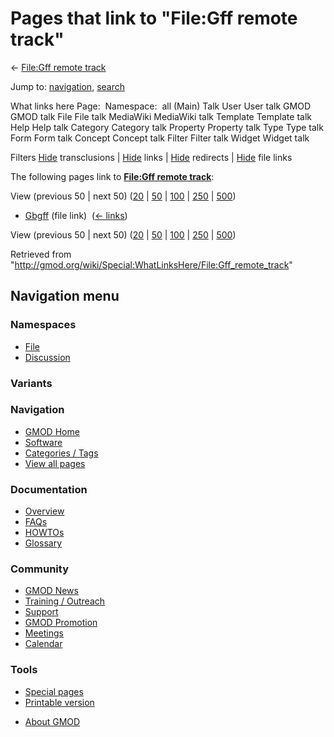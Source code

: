 <div id="mw-page-base" class="noprint">

</div>

<div id="mw-head-base" class="noprint">

</div>

<div id="content" class="mw-body" role="main">

<span id="top"></span>

<div id="mw-js-message" style="display:none;">

</div>



# <span dir="auto">Pages that link to "File:Gff remote track"</span>

<div id="bodyContent">

<div id="contentSub">

← [File:Gff remote
track](/wiki/File:Gff_remote_track "File:Gff remote track")

</div>

<div id="jump-to-nav" class="mw-jump">

Jump to: [navigation](#mw-navigation), [search](#p-search)

</div>

<div id="mw-content-text">

What links here Page:  Namespace:  all (Main) Talk User User talk GMOD
GMOD talk File File talk MediaWiki MediaWiki talk Template Template talk
Help Help talk Category Category talk Property Property talk Type Type
talk Form Form talk Concept Concept talk Filter Filter talk Widget
Widget talk

Filters
[Hide](/mediawiki/index.php?title=Special:WhatLinksHere/File:Gff_remote_track&hidetrans=1 "Special:WhatLinksHere/File:Gff remote track")
transclusions \|
[Hide](/mediawiki/index.php?title=Special:WhatLinksHere/File:Gff_remote_track&hidelinks=1 "Special:WhatLinksHere/File:Gff remote track")
links \|
[Hide](/mediawiki/index.php?title=Special:WhatLinksHere/File:Gff_remote_track&hideredirs=1 "Special:WhatLinksHere/File:Gff remote track")
redirects \|
[Hide](/mediawiki/index.php?title=Special:WhatLinksHere/File:Gff_remote_track&hideimages=1 "Special:WhatLinksHere/File:Gff remote track")
file links

The following pages link to **[File:Gff remote
track](/wiki/File:Gff_remote_track "File:Gff remote track")**:

View (previous 50 \| next 50)
([20](/mediawiki/index.php?title=Special:WhatLinksHere/File:Gff_remote_track&limit=20 "Special:WhatLinksHere/File:Gff remote track")
\|
[50](/mediawiki/index.php?title=Special:WhatLinksHere/File:Gff_remote_track&limit=50 "Special:WhatLinksHere/File:Gff remote track")
\|
[100](/mediawiki/index.php?title=Special:WhatLinksHere/File:Gff_remote_track&limit=100 "Special:WhatLinksHere/File:Gff remote track")
\|
[250](/mediawiki/index.php?title=Special:WhatLinksHere/File:Gff_remote_track&limit=250 "Special:WhatLinksHere/File:Gff remote track")
\|
[500](/mediawiki/index.php?title=Special:WhatLinksHere/File:Gff_remote_track&limit=500 "Special:WhatLinksHere/File:Gff remote track"))

- [Gbgff](/wiki/Gbgff "Gbgff") (file link) ‎
  <span class="mw-whatlinkshere-tools">([←
  links](/mediawiki/index.php?title=Special:WhatLinksHere&target=Gbgff "Special:WhatLinksHere"))</span>

View (previous 50 \| next 50)
([20](/mediawiki/index.php?title=Special:WhatLinksHere/File:Gff_remote_track&limit=20 "Special:WhatLinksHere/File:Gff remote track")
\|
[50](/mediawiki/index.php?title=Special:WhatLinksHere/File:Gff_remote_track&limit=50 "Special:WhatLinksHere/File:Gff remote track")
\|
[100](/mediawiki/index.php?title=Special:WhatLinksHere/File:Gff_remote_track&limit=100 "Special:WhatLinksHere/File:Gff remote track")
\|
[250](/mediawiki/index.php?title=Special:WhatLinksHere/File:Gff_remote_track&limit=250 "Special:WhatLinksHere/File:Gff remote track")
\|
[500](/mediawiki/index.php?title=Special:WhatLinksHere/File:Gff_remote_track&limit=500 "Special:WhatLinksHere/File:Gff remote track"))

</div>

<div class="printfooter">

Retrieved from
"<http://gmod.org/wiki/Special:WhatLinksHere/File:Gff_remote_track>"

</div>

<div id="catlinks" class="catlinks catlinks-allhidden">

</div>

<div class="visualClear">

</div>

</div>

</div>

<div id="mw-navigation">

## Navigation menu

<div id="mw-head">



<div id="left-navigation">

<div id="p-namespaces" class="vectorTabs" role="navigation"
aria-labelledby="p-namespaces-label">

### Namespaces

- <span id="ca-nstab-image"><a href="/wiki/File:Gff_remote_track" accesskey="c"
  title="View the file page [c]">File</a></span>
- <span id="ca-talk"><a
  href="/mediawiki/index.php?title=File_talk:Gff_remote_track&amp;action=edit&amp;redlink=1"
  accesskey="t"
  title="Discussion about the content page [t]">Discussion</a></span>

</div>

<div id="p-variants" class="vectorMenu emptyPortlet" role="navigation"
aria-labelledby="p-variants-label">

### 

### Variants[](#)

<div class="menu">

</div>

</div>

</div>





</div>

</div>

</div>

<div id="mw-panel">

<div id="p-logo" role="banner">

<a href="/wiki/Main_Page"
style="background-image: url(http://gmod.org/images/GMOD-cogs.png);"
title="Visit the main page"></a>

</div>

<div id="p-Navigation" class="portal" role="navigation"
aria-labelledby="p-Navigation-label">

### Navigation

<div class="body">

- <span id="n-GMOD-Home">[GMOD Home](/wiki/Main_Page)</span>
- <span id="n-Software">[Software](/wiki/GMOD_Components)</span>
- <span id="n-Categories-.2F-Tags">[Categories /
  Tags](/wiki/Categories)</span>
- <span id="n-View-all-pages">[View all
  pages](/wiki/Special:AllPages)</span>

</div>

</div>

<div id="p-Documentation" class="portal" role="navigation"
aria-labelledby="p-Documentation-label">

### Documentation

<div class="body">

- <span id="n-Overview">[Overview](/wiki/Overview)</span>
- <span id="n-FAQs">[FAQs](/wiki/Category:FAQ)</span>
- <span id="n-HOWTOs">[HOWTOs](/wiki/Category:HOWTO)</span>
- <span id="n-Glossary">[Glossary](/wiki/Glossary)</span>

</div>

</div>

<div id="p-Community" class="portal" role="navigation"
aria-labelledby="p-Community-label">

### Community

<div class="body">

- <span id="n-GMOD-News">[GMOD News](/wiki/GMOD_News)</span>
- <span id="n-Training-.2F-Outreach">[Training /
  Outreach](/wiki/Training_and_Outreach)</span>
- <span id="n-Support">[Support](/wiki/Support)</span>
- <span id="n-GMOD-Promotion">[GMOD
  Promotion](/wiki/GMOD_Promotion)</span>
- <span id="n-Meetings">[Meetings](/wiki/Meetings)</span>
- <span id="n-Calendar">[Calendar](/wiki/Calendar)</span>

</div>

</div>

<div id="p-tb" class="portal" role="navigation"
aria-labelledby="p-tb-label">

### Tools

<div class="body">

- <span id="t-specialpages"><a href="/wiki/Special:SpecialPages" accesskey="q"
  title="A list of all special pages [q]">Special pages</a></span>
- <span id="t-print"><a
  href="/mediawiki/index.php?title=Special:WhatLinksHere/File:Gff_remote_track&amp;printable=yes"
  rel="alternate" accesskey="p"
  title="Printable version of this page [p]">Printable version</a></span>

</div>

</div>

</div>

</div>

<div id="footer" role="contentinfo">

- <span id="footer-places-about">[About
  GMOD](/wiki/GMOD:About "GMOD:About")</span>

<!-- -->






</div>
